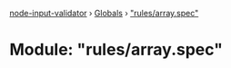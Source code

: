 [node-input-validator](../README.md) › [Globals](../globals.md) › ["rules/array.spec"](_rules_array_spec_.md)

# Module: "rules/array.spec"


